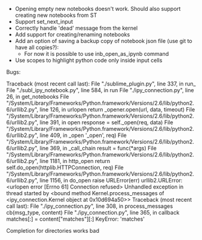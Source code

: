- Opening empty new notebooks doesn't work. Should also support creating new notebooks from ST
- Support set_next_input
- Correctly handle 'dead' message from the kernel
- Add support for creating/renaming notebooks
- Add an option of saving a backup copy of notebook json file (use git to have all copies?):
    - For now it is possible to use inb_open_as_ipynb command
- Use scopes to highlight python code only inside input cells

Bugs:

Traceback (most recent call last):
  File "./sublime_plugin.py", line 337, in run_
  File "./subl_ipy_notebook.py", line 584, in run
  File "./ipy_connection.py", line 26, in get_notebooks
  File "/System/Library/Frameworks/Python.framework/Versions/2.6/lib/python2.6/urllib2.py", line 126, in urlopen
    return _opener.open(url, data, timeout)
  File "/System/Library/Frameworks/Python.framework/Versions/2.6/lib/python2.6/urllib2.py", line 391, in open
    response = self._open(req, data)
  File "/System/Library/Frameworks/Python.framework/Versions/2.6/lib/python2.6/urllib2.py", line 409, in _open
    '_open', req)
  File "/System/Library/Frameworks/Python.framework/Versions/2.6/lib/python2.6/urllib2.py", line 369, in _call_chain
    result = func(*args)
  File "/System/Library/Frameworks/Python.framework/Versions/2.6/lib/python2.6/urllib2.py", line 1181, in http_open
    return self.do_open(httplib.HTTPConnection, req)
  File "/System/Library/Frameworks/Python.framework/Versions/2.6/lib/python2.6/urllib2.py", line 1156, in do_open
    raise URLError(err)
urllib2.URLError: <urlopen error [Errno 61] Connection refused>
Unhandled exception in thread started by <bound method Kernel.process_messages of <ipy_connection.Kernel object at 0x10d694a50>>
Traceback (most recent call last):
  File "./ipy_connection.py", line 308, in process_messages
    cb(msg_type, content)
  File "./ipy_connection.py", line 365, in callback
    matches[:] = content["matches"][:]
KeyError: 'matches'


Completion for directories works bad
